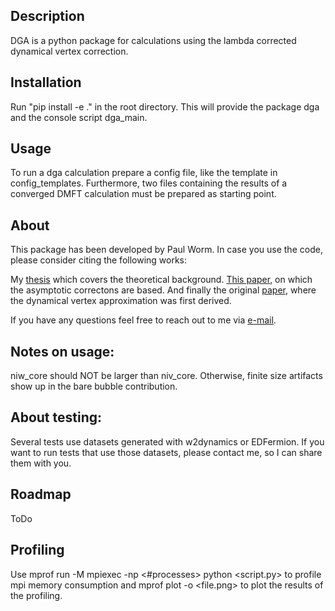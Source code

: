 ## Description
DGA is a python package for calculations using the lambda corrected dynamical vertex correction. 

## Installation
Run "pip install -e ." in the root directory. This will provide the package dga and the console script dga_main.


## Usage
To run a dga calculation prepare a config file, like the template in config_templates. Furthermore, two files containing 
the results of a converged DMFT calculation must be prepared as starting point. 

## About

This package has been developed by Paul Worm. 
In case you use the code, please consider citing the following works: 

My [thesis](https://repositum.tuwien.at/handle/20.500.12708/176739) which covers the theoretical background. 
[This paper](https://iopscience.iop.org/article/10.1088/2515-7639/ac7e6d), on which the asymptotic correctons are based. 
And finally the original [paper](https://journals.aps.org/prb/abstract/10.1103/PhysRevB.75.045118), where the dynamical vertex approximation was first derived. 

If you have any questions feel free to reach out to me via [e-mail](mailto:pworm42@gmail.com).

## Notes on usage: 
niw_core should NOT be larger than niv_core. Otherwise, finite size artifacts show up in the bare bubble contribution.  

## About testing: 
Several tests use datasets generated with w2dynamics or EDFermion. If you want to run tests that use those datasets, please 
contact me, so I can share them with you. 

## Roadmap
ToDo

## Profiling
Use mprof run -M mpiexec -np <#processes> python <script.py> to profile mpi memory consumption and mprof plot -o <file.png> to plot the results of the profiling.
